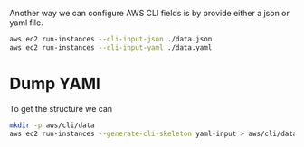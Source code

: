 

Another way we can configure AWS CLI fields is by provide either a json or yaml file.

```sh
aws ec2 run-instances --cli-input-json ./data.json
aws ec2 run-instances --cli-input-yaml ./data.yaml
```

# Dump YAMl
To get the structure we can

```sh
mkdir -p aws/cli/data
aws ec2 run-instances --generate-cli-skeleton yaml-input > aws/cli/data/new-instance.yaml  
```